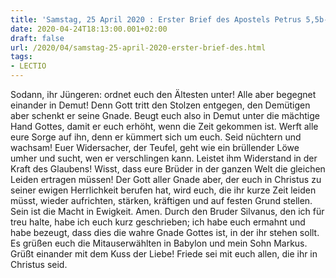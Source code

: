 ```yaml
---
title: 'Samstag, 25 April 2020 : Erster Brief des Apostels Petrus 5,5b-14.'
date: 2020-04-24T18:13:00.001+02:00
draft: false
url: /2020/04/samstag-25-april-2020-erster-brief-des.html
tags: 
- LECTIO
---
```


Sodann, ihr Jüngeren: ordnet euch den Ältesten unter! Alle aber begegnet einander in Demut! Denn Gott tritt den Stolzen entgegen, den Demütigen aber schenkt er seine Gnade. Beugt euch also in Demut unter die mächtige Hand Gottes, damit er euch erhöht, wenn die Zeit gekommen ist. Werft alle eure Sorge auf ihn, denn er kümmert sich um euch. Seid nüchtern und wachsam! Euer Widersacher, der Teufel, geht wie ein brüllender Löwe umher und sucht, wen er verschlingen kann. Leistet ihm Widerstand in der Kraft des Glaubens! Wisst, dass eure Brüder in der ganzen Welt die gleichen Leiden ertragen müssen! Der Gott aller Gnade aber, der euch in Christus zu seiner ewigen Herrlichkeit berufen hat, wird euch, die ihr kurze Zeit leiden müsst, wieder aufrichten, stärken, kräftigen und auf festen Grund stellen. Sein ist die Macht in Ewigkeit. Amen. Durch den Bruder Silvanus, den ich für treu halte, habe ich euch kurz geschrieben; ich habe euch ermahnt und habe bezeugt, dass dies die wahre Gnade Gottes ist, in der ihr stehen sollt. Es grüßen euch die Mitauserwählten in Babylon und mein Sohn Markus. Grüßt einander mit dem Kuss der Liebe! Friede sei mit euch allen, die ihr in Christus seid.